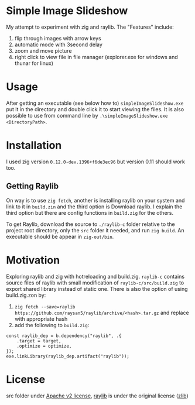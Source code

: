 # Simple Image Slideshow
My attempt to experiment with zig and raylib. The "Features" include:
1. flip through images with arrow keys
2. automatic mode with 3second delay
3. zoom and move picture
4. right click to view file in file manager (explorer.exe for windows
   and thunar for linux)

# Usage
After getting an executable (see below how to)
`simpleImageSlideshow.exe` put it in the directory and double click it
to start viewing the files. It is also possible to use from command
line by `.\simpleImageSlideshow.exe <DirectoryPath>`.

# Installation
I used zig version `0.12.0-dev.1396+f6de3ec96` but version 0.11 should
work too. 
## Getting Raylib
On way is to use `zig fetch`, another is installing raylib on your
system and link to it in `build.zin` and the third option is Download
raylib. I explain the third option but there are config functions in
`build.zig` for the others.

To get Raylib, download the source to `./raylib-c` folder relative to
the project root directory, only the `src` folder it needed, and run `zig build`. An
executable should be appear in `zig-out/bin`.

# Motivation
Exploring raylib and zig with hotreloading and build.zig. `raylib-c`
contains source files of raylib with small modification of
`raylib-c/src/build.zig` to export shared library instead of static
one. There is also the option of using build.zig.zon by:
1. `zig fetch --save=raylib
   https://github.com/raysan5/raylib/archive/<hash>.tar.gz` and
   replace with appropriate hash
2. add the following to `build.zig`:

``` zig
const raylib_dep = b.dependency("raylib", .{
    .target = target,
    .optimize = optimize,
});
exe.linkLibrary(raylib_dep.artifact("raylib"));
```

# License
src folder under [Apache v2
license](https://www.apache.org/licenses/LICENSE-2.0.html),
[raylib](https://github.com/raysan5/raylib/tree/master) is under the
original license ([zlib](https://github.com/raysan5/raylib/tree/master?tab=Zlib-1-ov-file#readme))
